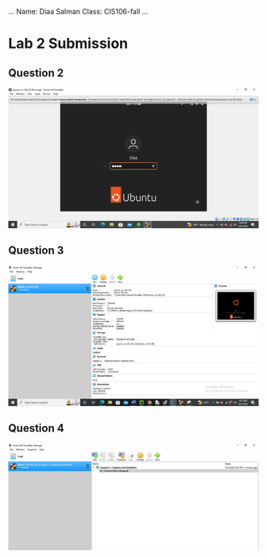 ...
Name: Diaa Salman
Class: CIS106-fall
...

# Lab 2 Submission

## Question 2

![q2](new%202.PNG)

## Question 3

![q3](new.PNG)

## Question 4

![q4](part%202.JPG)
